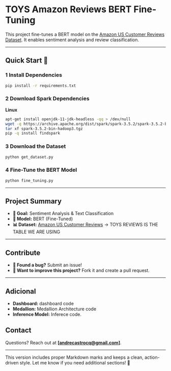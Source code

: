 # **TOYS Amazon Reviews BERT Fine-Tuning**  

This project fine-tunes a BERT model on the [Amazon US Customer Reviews Dataset](https://www.kaggle.com/datasets/cynthiarempel/amazon-us-customer-reviews-dataset). It enables sentiment analysis and review classification.

---

## **Quick Start 🚀**  

### **1 Install Dependencies**  
```bash
pip install -r requirements.txt
```

### **2 Download Spark Dependencies**
**Linux**
```bash
apt-get install openjdk-11-jdk-headless -qq > /dev/null
wget -q https://archive.apache.org/dist/spark/spark-3.5.2/spark-3.5.2-bin-hadoop3.tgz
tar xf spark-3.5.2-bin-hadoop3.tgz
pip -q install findspark
```

### **3 Download  the Dataset**  
```bash
python get_dataset.py
```

### **4 Fine-Tune the BERT Model**  
```bash
python fine_tuning.py
```

---

## **Project Summary**  

- **📌 Goal:** Sentiment Analysis & Text Classification  
- **🤖 Model:** BERT (Fine-Tuned)  
- **📊 Dataset:** [Amazon US Customer Reviews](https://www.kaggle.com/datasets/cynthiarempel/amazon-us-customer-reviews-dataset) -> TOYS REVIEWS IS THE TABLE WE ARE USING 

---

## **Contribute**  

- **🐛 Found a bug?** Submit an issue!  
- **🚀 Want to improve this project?** Fork it and create a pull request.  

---

## **Adicional**

- **Dashboard:** dashboard code
- **Medallion:** Medallion Architecture code
- **Inference Model:** Inferece code.


## **Contact**  

Questions? Reach out at **[andrecastrocq@gmail.com]**.  

---

This version includes proper Markdown marks and keeps a clean, action-driven style. Let me know if you need additional sections! 🚀


